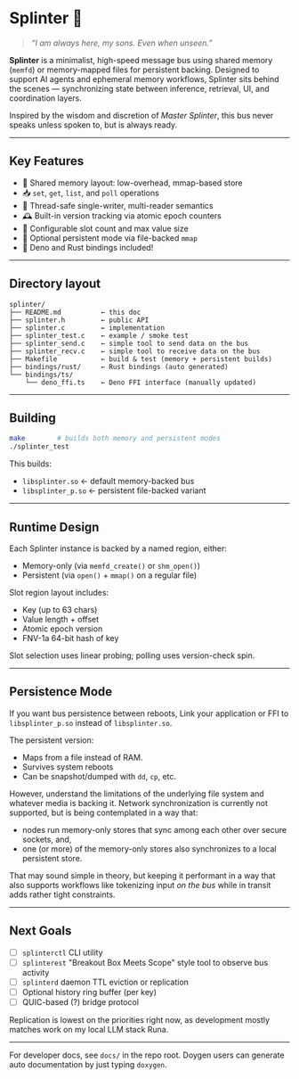 # Splinter 🐀

> _“I am always here, my sons. Even when unseen.”_

**Splinter** is a minimalist, high-speed message bus using shared memory
(`memfd`) or memory-mapped files for persistent backing. Designed to support AI
agents and ephemeral memory workflows, Splinter sits behind the scenes —
synchronizing state between inference, retrieval, UI, and coordination layers.

Inspired by the wisdom and discretion of _Master Splinter_, this bus never
speaks unless spoken to, but is always ready.

---

## Key Features

- 🧠 Shared memory layout: low-overhead, mmap-based store
- 📥 `set`, `get`, `list`, and `poll` operations
- 🧵 Thread-safe single-writer, multi-reader semantics
- 🕰️ Built-in version tracking via atomic epoch counters
- 🔧 Configurable slot count and max value size
- 💾 Optional persistent mode via file-backed `mmap`
- 🦕 Deno and Rust bindings included!

---

## Directory layout

```
splinter/
├── README.md          ← this doc
├── splinter.h         ← public API
├── splinter.c         ← implementation
├── splinter_test.c    ← example / smoke test
├── splinter_send.c    ← simple tool to send data on the bus
├── splinter_recv.c    ← simple tool to receive data on the bus
├── Makefile           ← build & test (memory + persistent builds)
├── bindings/rust/     ← Rust bindings (auto generated)
└── bindings/ts/
    └── deno_ffi.ts    ← Deno FFI interface (manually updated)
```

---

## Building

```bash
make        # builds both memory and persistent modes
./splinter_test
```

This builds:

- `libsplinter.so` ← default memory-backed bus
- `libsplinter_p.so` ← persistent file-backed variant

---

## Runtime Design

Each Splinter instance is backed by a named region, either:

- Memory-only (via `memfd_create()` or `shm_open()`)
- Persistent (via `open()` + `mmap()` on a regular file)

Slot region layout includes:

- Key (up to 63 chars)
- Value length + offset
- Atomic epoch version
- FNV-1a 64-bit hash of key

Slot selection uses linear probing; polling uses version-check spin.

---

## Persistence Mode

If you want bus persistence between reboots, Link your application or FFI to
`libsplinter_p.so` instead of `libsplinter.so`.

The persistent version:

- Maps from a file instead of RAM.
- Survives system reboots
- Can be snapshot/dumped with `dd`, `cp`, etc.

However, understand the limitations of the underlying file system and whatever
media is backing it. Network synchronization is currently not supported, but is
being contemplated in a way that:

- nodes run memory-only stores that sync among each other over secure sockets,
  and,
- one (or more) of the memory-only stores also synchronizes to a local
  persistent store.

That may sound simple in theory, but keeping it performant in a way that also
supports workflows like tokenizing input _on the bus_ while in transit adds
rather tight constraints.

---

## Next Goals

- [ ] `splinterctl` CLI utility
- [ ] `splinterest` "Breakout Box Meets Scope" style tool to observe bus activity
- [ ] `splinterd` daemon TTL eviction or replication
- [ ] Optional history ring buffer (per key)
- [ ] QUIC-based (?) bridge protocol

Replication is lowest on the priorities right now, as development mostly matches
work on my local LLM stack Runa.

---

For developer docs, see `docs/` in the repo root. Doygen users can generate auto
documentation by just typing `doxygen`.
